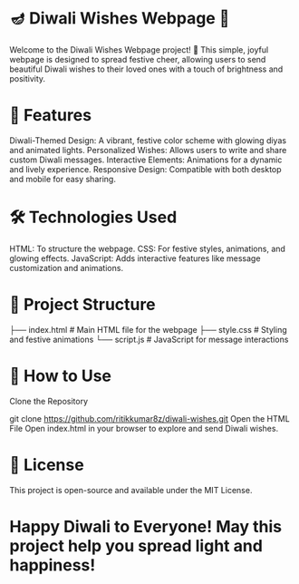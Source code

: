 # 🪔 Diwali Wishes Webpage 🎉

Welcome to the Diwali Wishes Webpage project! 🌟 This simple, joyful webpage is designed to spread festive cheer, allowing users to send beautiful Diwali wishes to
their loved ones with a touch of brightness and positivity.

# 🎨 Features
Diwali-Themed Design: A vibrant, festive color scheme with glowing diyas and animated lights.
Personalized Wishes: Allows users to write and share custom Diwali messages.
Interactive Elements: Animations for a dynamic and lively experience.
Responsive Design: Compatible with both desktop and mobile for easy sharing.

# 🛠️ Technologies Used
HTML: To structure the webpage.
CSS: For festive styles, animations, and glowing effects.
JavaScript: Adds interactive features like message customization and animations.


# 📂 Project Structure

├── index.html       # Main HTML file for the webpage
├── style.css        # Styling and festive animations 
└── script.js        # JavaScript for message interactions

# 🌈 How to Use
Clone the Repository

git clone https://github.com/ritikkumar8z/diwali-wishes.git
Open the HTML File Open index.html in your browser to explore and send Diwali wishes.


# 📄 License
This project is open-source and available under the MIT License.

# Happy Diwali to Everyone! May this project help you spread light and happiness!

